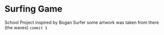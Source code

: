 # Surfing Game
School Project
  inspired by Bogan Surfer
    some artwork was taken from there (the waves)
`commit 1`
